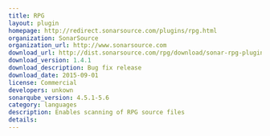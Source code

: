 ```yaml
---
title: RPG
layout: plugin
homepage: http://redirect.sonarsource.com/plugins/rpg.html
organization: SonarSource
organization_url: http://www.sonarsource.com
download_url: http://dist.sonarsource.com/rpg/download/sonar-rpg-plugin-1.4.1.jar
download_version: 1.4.1
download_description: Bug fix release
download_date: 2015-09-01
license: Commercial
developers: unkown
sonarqube_version: 4.5.1-5.6
category: languages
description: Enables scanning of RPG source files
details: 
---
```

